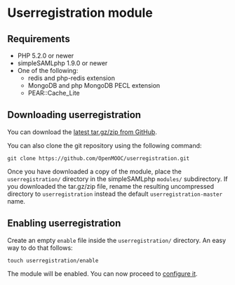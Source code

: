 Userregistration module
=======================

Requirements
------------

* PHP 5.2.0 or newer
* simpleSAMLphp 1.9.0 or newer
* One of the following:
    * redis and php-redis extension
    * MongoDB and php MongoDB PECL extension
    * PEAR::Cache_Lite

Downloading userregistration
----------------------------

You can download the [latest tar.gz/zip from GitHub](https://github.com/OpenMOOC/userregistration/archive/master.zip).

You can also clone the git repository using the following command:

    git clone https://github.com/OpenMOOC/userregistration.git
    
Once you have downloaded a copy of the module, place the `userregistration/` directory in the simpleSAMLphp `modules/` subdirectory. If you downloaded the tar.gz/zip file, rename the resulting uncompressed directory to `userregistration` instead the default `userregistration-master` name.

Enabling userregistration
-------------------------

Create an empty `enable` file inside the `userregistration/` directory. An easy way to do that follows:

    touch userregistration/enable

The module will be enabled. You can now proceed to [configure it](configuration.md).
